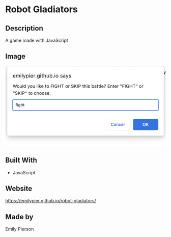 # Robot Gladiators

## Description
A game made with JavaScript

## Image
![Image of Work Day Scheduler.](/assets/robot-gladiators-screenshot.png)

## Built With
* JavaScript

## Website
https://emilypier.github.io/robot-gladiators/

## Made by 
Emily Pierson
